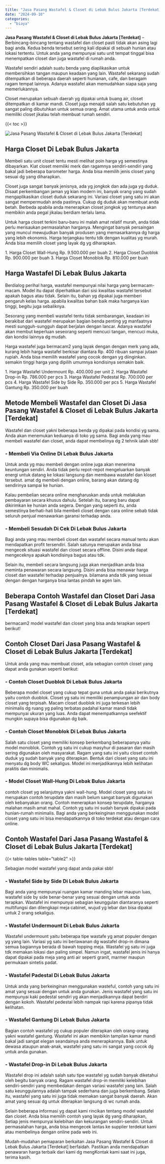 ```yaml
---
title: "Jasa Pasang Wastafel & Closet di Lebak Bulus Jakarta [Terdekat]"
date: "2024-09-10"
categories: 
  - "biaya"
---
```


**Jasa Pasang Wastafel & Closet di Lebak Bulus Jakarta \[Terdekat\]** – Berbincang-bincang tentang wastafel dan closet pasti tidak akan asing lagi bagi anda. Kedua benda tersebut sering kali dipakai di sebuah hunian atau lokasi tertentu. Untuk anda yang mempunyai satu unit tempat tinggal bisa menempatkan closet dan juga wastafel di rumah anda.

Wastafel sendiri adalah suatu benda yang diaplikasikan untuk membersihkan tangan maupun keadaan yang lain. Wastafel sekarang sudah ditempatkan di beberapa daerah seperti hunianan, cafe, dan beragam ragam tempat lainnya. Adanya wastafel akan memudahkan siapa saja yang memerlukannya.

Closet merupakan sebuah daerah yg dipakai untuk buang air, closet ditempatkan di kamar mandi. Closet juga menajdi salah satu kebutuhan yg sangat paling dibutuhkan untuk semua orang. Amat utama untuk anda untuk memiliki closet jikalau telah membuat rumah sendiri.

{{< toc >}}

![Jasa Pasang Wastafel & Closet di Lebak Bulus Jakarta [Terdekat]](/images/wastafel-closet-murah36.png)

## Harga Closet Di Lebak Bulus Jakarta

Membeli satu unit closet tentu mesti melihat poin harga yg semestinya dibayarkan. Kiat closet memiliki merk dan ragamnya sendiri-sendiri yang bakal jadi beberapa barometer harga. Anda bisa memilih jenis closet yang sesuai dg yang diharapkan.

Closet juga sangat banyak jenisnya, ada yg jongkok dan ada juga yg duduk. Disaat perkembangan jaman yg kian modern ini, banyak orang yang sudah mengaplikasikan closet duduk sekarang ini. Variasi closet yang satu ini akan sangat mempermudah anda pastinya. Cukup dg duduk akan membuat anda betah. Berbeda apabila anda menerapkan closet jongkok yg tentunya akan membikin anda pegal jikalau berdiam terlalu lama.

Untuk harga closet terkini baru-baru ini malah amat relatif murah, anda tidak perlu merisaukan permasalahan harganya. Mengingat banyak persaingan yang muncul mewujudkan banyak produsen yang memasarkannya dg harga yang lebih ekonomis. Harga terjangkau tentu tdk dengan kualitas yg murah. Anda bisa memilih closet yang layak dg yg diharapkan.

1\. Harga Closet Wall-Hung Rp. 9.500.000 per buah 2. Harga Closet Duoblok Rp. 900.000 per buah 3. Harga Closet Monoblok Rp. 810.000 per buah

## Harga Wastafel Di Lebak Bulus Jakarta

Berdialog perihal harga, wastafel mempunyai nilai harga yang bermacam-macam. Model itu dapat diperhatikan dari sisi kwalitas wastafel tersebut apakah bagus atau tidak. Selain itu, bahan yg dipakai juga memberi pengaruh kelas harga. apabila kwalitas bahan baik maka harganya kian tinggi, begitu juga sebaliknya.

Sesorang yang membeli wastafel tentu tidak sembarangan, keadaan ini berakibat dari wastafel merupakan bagian benda penting yg manfaatnya mesti sungguh-sungguh dapat berjalan dengan lancar. Adanya wastafel akan membut keperluan seseorang seperti mencuci tangan, mencuci muka, dan kondisi lainnya dg mudah.

Harga wastafel juga bermacam2 yang layak dengan dengan merk yang ada, kurang lebih harga wastafel berkisar diantara Rp. 400 ribuan sampai jutaan rupiah. Anda bisa memilih wastafel yang cocok dengan yg diinginkan. semakin tinggi harga yang dipilih umumnya kondisinya semakin baik.

1\. Harga Wastafel Undermount Rp. 400.000 per unit 2. Harga Wastafel Drop-in Rp. 786.000 per pcs 3. Harga Wastafel Pedestal Rp. 700.000 per pcs 4. Harga Wastafel Side by Side Rp. 350.000 per pcs 5. Harga Wastafel Gantung Rp. 350.000 per buah

## Metode Membeli Wastafel dan Closet Di Jasa Pasang Wastafel & Closet di Lebak Bulus Jakarta \[Terdekat\]

Wastafel dan closet yakni beberapa benda yg dipakai pada kondisi yg sama. Anda akan menemukan keduanya di toko yg sama. Bagi anda yang mau membeli wastafel dan closet, anda dapat membelinya dg 2 tehnik ialah sbb!

### \- Membeli Via Online Di Lebak Bulus Jakarta

Untuk anda yg mau membeli dengan online juga akan menerima keuntungan sendiri. Anda tidak perlu repot-repot mengeluarkan banyak energi untuk datang ke lokasi langsung dan membawa wastafel dan kloset tersebut. amat dg membeli dengan online, barang akan datang dg sendirinya sampai ke hunian.

Kalau pembelian secara online mengharuskan anda untuk melakukan pembayaran secara khusus dahulu. Setelah itu, barang baru dapat dikirimkan ke hunian anda segera. Dengan yang seperti itu, anda semestinya berhati-hati bila membeli closet dengan cara online sebab tidak seluruh penjual menawarkan garansi terhadap anda.

### \- Membeli Sesudah Di Cek Di Lebak Bulus Jakarta

Bagi anda yang mau membeli closet dan wastafel secara manual tentu akan mendapatkan profit tersendiri. Salah satunya merupakan anda bisa mengecek situasi wastafel dan closet secara offline. Disini anda dapat mengeceknya apakah kondisinya bagus atau tdk.

Selain itu, membeli secara langsung juga akan menjadikan anda bisa meminta penawaran secara langsung. Disini anda bisa menawar harga closet dan wastafel terhadap penjualnya. bilamana anda tdk yang sesuai dengan dengan harganya bisa lantas pindah ke agen lain.

## Beberapa Contoh Wastafel dan Closet Dari Jasa Pasang Wastafel & Closet di Lebak Bulus Jakarta \[Terdekat\]

bermacam2 model wastafel dan closet yang bisa anda terapkan seperti berikut!

## Contoh Closet Dari Jasa Pasang Wastafel & Closet di Lebak Bulus Jakarta \[Terdekat\]

Untuk anda yang mau membuat closet, ada sebagian contoh closet yang dapat anda gunakan seperti berikut:

### \- Contoh Closet Duoblok Di Lebak Bulus Jakarta

Beberapa model closet yang cukup tepat guna untuk anda pakai berikutnya yaitu contoh duoblok. Closet yg satu ini memiliki penampungan air dan body closet yang terpisah. Macam closet duoblok ini juga terkesan lebih minimalis dg ruang yg paling terbatas padahal kamar mandi tidak mempunyai ukuran yang luas. Anda dapat menempatkannya seefektif mungkin supaya bisa digunakan dg baik.

### \- Contoh Closet Monoblok Di Lebak Bulus Jakarta

Salah satu closet yang memiliki konsep berkembang beberapanya yaitu model monoblok. Contoh yg satu ini cukup masyhur di pasaran dan masih sering digunakan oleh masyarakat. Ragam yang satu ini yaitu closet contoh duduk yg sudah banyak yang diterapkan. Bentuk dari closet yang satu ini menyatu dg body WC sekaligus. Model ini menjadikannya lebih kelihatan praktis dan minimalis.

### \- Model Closet Wall-Hung Di Lebak Bulus Jakarta

contoh closet yg selanjutnya yakni wall-hung. Model closet yang satu ini merupakan contoh terupdate dan masih belum sangat banyak digunakan oleh kebanyakan orang. Contoh menerapkan konsep terupdate, harganya malahan masih amat mahal. Contoh yg satu ini sudah banyak dipakai pada hunian-rumah minimalis. Bagi anda yang berkeinginan menggunakan model closet yang satu ini bisa mendapatkannya di toko terdekat atau dengan cara online.

## Contoh Wastafel Dari Jasa Pasang Wastafel & Closet di Lebak Bulus Jakarta \[Terdekat\]

{{< table-tables table="table2" >}}

Sebagian model wastafel yang dapat anda pakai sbb!

### \- Wastafel Side by Side Di Lebak Bulus Jakarta

Bagi anda yang mempunyai ruangan kamar manding lebar maupun luas, wastafel side by side benar-benar yang sesuai dengan untuk anda terapkan. Wastafel ini mempunyai sebagian keunggulan diantaranya seperti multifungsi dan dilengkapi meja cabinet, wujud yg lebar dan bisa dipakai untuk 2 orang sekaligus.

### \- Wastafel Undermount Di Lebak Bulus Jakarta

Wastafel undermount yaitu beberapa tipe wastafe yg amat populer dengan yg yang lain. Variasi yg satu ini berlawanan dg wastafel drop-in dimana semua bagiannya berada di bawah topping meja. Wastafel yg satu ini juga tdk memakan lokasi dan paling simpel. Namun ingat, wastafel jenis ini hanya dapat dipakai pada meja yang anti air seperti granit, marmer maupun permukaan sintetis padat.

### \- Wastafel Padestal Di Lebak Bulus Jakarta

Untuk anda yang berkeinginan menggunakan wasteful, contoh yang satu ini amat yang sesuai dengan untuk anda gunakan. Jenis wastafel yang satu ini mempunyai kaki pedestal sendiri yg akan menjadikannya dapat berdiri dengan kokoh. Wastafel pedestal lebih nampak rapi karena pipanya tidak kelihatan.

### \- Wastafel Gantung Di Lebak Bulus Jakarta

Bagian contoh wastafel yg cukup populer diterapkan oleh orang-orang yakni wastafel gantung. Wastafel ini akan membikin tampilan kamar mandi bakal jadi sangat elegan seandainya anda menerapkannya. Baik untuk dewasa ataupun anak-anak, wastafel yang satu ini sangat yang cocok dg untuk anda gunakan.

### \- Wastafel Drop-in Di Lebak Bulus Jakarta

Wastafel drop ini adalah salah satu tipe wastafel yg sudah banyak diketahui oleh begitu banyak orang. Ragam wastafel drop-in memiliki kelebihan sendiri-sendiri yang membedakan dengan variasi wastafel yang lain. Salah satu keunggulannya adalah tampak sederhana dan juga berkembang. Selain itu, wastafel yang satu ini juga tidak memakan sangat banyak daerah. Akan amat yang sesuai dg untuk diterapkan langsung di wc rumah anda.

Selain beberapa informasi yg dapat kami rincikan tentang model wastafel dan closet. Anda bisa memilih contoh yang layak dg yang diharapkan, Setiap jenis mempunyai kelebihan dan kekurangan sendiri-sendiri. Untuk permasalahan harga, anda bisa mengecek lantas ke supplier terdekat kami atau membelinya dengan online pada web ini.

Mudah-mudahan pemaparan berkaitan Jasa Pasang Wastafel & Closet di Lebak Bulus Jakarta \[Terdekat\] berfaidah. Pastikan anda mendapatkan penawaran harga terbaik dari kami dg mengKontak kami saat ini juga, terima kasih.

